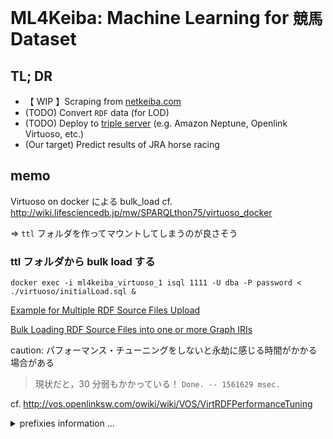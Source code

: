 # ML4Keiba: Machine Learning for `競馬` Dataset

## TL; DR

- 【 WIP 】Scraping from [netkeiba.com](https://www.netkeiba.com/)
- (TODO) Convert `RDF` data (for LOD)
- (TODO) Deploy to [triple server](https://en.wikipedia.org/wiki/Triplestore) (e.g. Amazon Neptune, Openlink Virtuoso, etc.)
- (Our target) Predict results of JRA horse racing

## memo

Virtuoso on docker による bulk_load cf. http://wiki.lifesciencedb.jp/mw/SPARQLthon75/virtuoso_docker

=> `ttl` フォルダを作ってマウントしてしまうのが良さそう

### ttl フォルダから bulk load する

```
docker exec -i ml4keiba_virtuoso_1 isql 1111 -U dba -P password < ./virtuoso/initialLoad.sql &
```

[Example for Multiple RDF Source Files Upload](http://vos.openlinksw.com/owiki/wiki/VOS/VirtBulkRDFLoaderExampleMultiple)

[Bulk Loading RDF Source Files into one or more Graph IRIs](http://vos.openlinksw.com/owiki/wiki/VOS/VirtBulkRDFLoader)

caution: パフォーマンス・チューニングをしないと永劫に感じる時間がかかる場合がある

> 現状だと，30 分弱もかかっている！
> `Done. -- 1561629 msec.`

cf. http://vos.openlinksw.com/owiki/wiki/VOS/VirtRDFPerformanceTuning

<details>
<summary>prefixies information ... </summary>

#### prefix

```sparql
@prefix netkeiba: <https://db.netkeiba.com/> .
@prefix race: <https://db.netkeiba.com/race/> .

# @prefix tansho: <https://db.netkeiba.com/race/win#> .
# @prefix fukusho: <https://db.netkeiba.com/race/place#> .
# @prefix wakutan: <https://db.netkeiba.com/race/bracket_exacta#> .
# @prefix wakuren: <https://db.netkeiba.com/race/bracket_quinella#> .
# @prefix wide: <https://db.netkeiba.com/race/quinella_place#> .
# @prefix umatan: <https://db.netkeiba.com/race/exacta#> .
# @prefix umaren: <https://db.netkeiba.com/race/quinella#> .
# @prefix sanrenpuku: <https://db.netkeiba.com/race/trio#> .
# @prefix sanrentan: <https://db.netkeiba.com/race/trifecta#> .

@prefix baken: <https://db.netkeiba.com/race/baken/> .
@prefix horse_number: <https://db.netkeiba.com/race/horse_number#> .
@prefix post_position: <https://db.netkeiba.com/race/post_position#> .
```

#### race

- `race:track` : 芝，ダート，障害
- `race:direction` : 右，左，直線，None（※障害）
- `race:distance` : 走行距離
- `race:weather` : 天気
- `race:going` : 地面の状態
- `race:start_at` : 発走時刻
- `race:title` : レースのタイトル
- `race:grade` : レースの格付
- `race:date` : 開催日
- `race:round` : XX 回目の開催
- `race:place` : 開催場所
- `race:days` : XX 日目
- `race:requirement` : 出場要件
- `race:rule` : 参加制限
- `race:dividend` : 配当
  - [] : 空白ノード
    - `baken:type` : 馬券の種別
    - `baken:number` : 的中番号
    - `baken:dividend` : 配当
    - `baken:rank` : 人気
      - （以下同様）
- `race:spacing_on_corner` : spacing_on_corner: コーナーでの配置
  - spacing_on_corner:1 spacing_on_corner:2 spacing_on_corner:3 spacing_on_corner:4
- `race:laptime` : ラップタイム（規定距離ごとの時間）
- `race:pacemaker` : 先頭の通過タイム（累計時間）
- `horse_number:X`: 馬番
- `post_position:X` : 枠番
- `race:finishing_order` : 着順
- `race:runner` : 出走馬一覧

#### horse

```sparql
@prefix netkeiba: <https://db.netkeiba.com/> .
@prefix horse: <https://db.netkeiba.com/horse/> .
@prefix sire: <https://db.netkeiba.com/horse/sire/> .
@prefix bms: <https://db.netkeiba.com/horse/bms/> .

@prefix trainer: <https://db.netkeiba.com/trainer/> .
@prefix owner: <https://db.netkeiba.com/owner/> .
@prefix breeder: <https://db.netkeiba.com/breeder/> .

@prefix relation: <https://db.netkeiba.com/horse/ped#> .
@prefix result: <https://db.netkeiba.com/horse/result#> .
@prefix result_sire: <https://db.netkeiba.com/horse//sire/result#> .
@prefix result_bms: <https://db.netkeiba.com/horse/bms/result#> .
```

- `horse:stallion` : 種牡馬かどうか（Boolean）
- `horse:birthday` : 生年月日
- `horse:trainer` : 調教師
- `horse:owner` : owner: 馬主
- `horse:breeder` :breeder: 生産者
- `horse:country` :country: 産地
- `horse:sale_price` :sale_price: セリ取引価格
- `horse:prize_total` : 総獲得賞金
- `horse:win` : １着
- `horse:second` : ２着
- `horse:third` : ３着
- `horse:lose` : ４着以降
- `horse:race_total` : 総レース数
- `relation:XX` :
  - 父 母 父父 父母 母父 母母 父父父 父父母 父母父 父母母 母父父 母父母 母母父 母母母 父父父父 父父父母 父父母父 父父母母 父母父父 父母父母 父母母父 父母母母 母父父父 母父父母 母父母父 母父母母 母母父父 母母父母 母母母父 母母母母 父父父父父 父父父父母 父父父母父 父父父母母 父父母父父 父父母父母 父父母母父 父父母母母 父母父父父 父母父父母 父母父母父 父母父母母 父母母父父 父母母父母 父母母母父 父母母母母 母父父父父 母父父父母 母父父母父 母父父母母 母父母父父 母父母父母 母父母母父 母父母母母 母母父父父 母母父父母 母母父母父 母母父母母 母母母父父 母母母父母 母母母母父 母母母母母
  - ただし，「父＝`f`」「母＝`m`」で表記
  <!-- cf. https://www.asahi-net.or.jp/~ax2s-kmtn/internet/rdf/rdf-primer.html -->
- `result:RACE_ID`
  - [] : 空白ノード
    - `horse:running`: 参加レース
    - `horse:finishing_order` : 着順
    - `horse:odds` : 単勝
    - `horse:odds_rank` : 人気
    - `horse:sex` : 性別
    - `horse:age` : 年齢
    - `horse:weight` : 体重
    - `horse:gain` : 体重変化(前走比)
    - `horse:impost` : 斤量
    - `horse:racetime` : タイム
    - `horse:margin` : 着差
    - `horse:passing_order` : 通過順位
    - `horse:spurt` : 上り
    - `horse:jockey` : 騎手
    - `horse:trainer`: 調教師
    - `horse:owner` : 馬主
    - `horse:prize_money` : 賞金(万円)

#### sire / bms (horse の特殊例？)

- horse
  - `horse:years_sire`: 種牡馬として活躍した年のリスト
  - `result_sire:YYYY`
    - [] : 空白ノード
      - `sire:rank` : 順位
      - `sire:run_horse` : 出走頭数
      - `sire:win_horse` : 勝馬頭数
      - `sire:run_total` : 出走回数
      - `sire:win_total` : 勝利回数
      - `sire:grade_run` : 重賞/出走
      - `sire:grade_win` : 重賞/勝利
      - `sire:special_run` : 特別/出走
      - `sire:special_win` : 特別/勝利
      - `sire:general_run` : 平場/出走
      - `sire:general_win` : 平場/勝利
      - `sire:turf_run` : 芝/出走
      - `sire:turf_win` : 芝/勝利
      - `sire:dart_run` : ダート/出走
      - `sire:dart_win` : ダート/勝利
      - `sire:win_ratio` : 勝馬率
      - `sire:eanings_index` : EI
      - `sire:prize_total` : 入着賞金(万円)
      - `sire:distance_avg_turf` : 平均距離(芝)
      - `sire:distance_avg_dart` : 平均距離(ダ)
      - `sire:representative` : 代表馬
  - `horse:years_bms`: 種牡馬として活躍した年のリスト
  - `result_bms:YYYY`
    - [] : 空白ノード
      - `bms:rank` : 順位
      - `bms:run_horse` : 出走頭数
      - `bms:win_horse` : 勝馬頭数
      - `bms:run_total` : 出走回数
      - `bms:win_total` : 勝利回数
      - `bms:grade_run` : 重賞/出走
      - `bms:grade_win` : 重賞/勝利
      - `bms:special_run` : 特別/出走
      - `bms:special_win` : 特別/勝利
      - `bms:general_run` : 平場/出走
      - `bms:general_win` : 平場/勝利
      - `bms:turf_run` : 芝/出走
      - `bms:turf_win` : 芝/勝利
      - `bms:dart_run` : ダート/出走
      - `bms:dart_win` : ダート/勝利
      - `bms:win_ratio` : 勝馬率
      - `bms:eanings_index` : EI
      - `bms:prize_total` : 入着賞金(万円)
      - `bms:distance_avg_turf` : 平均距離(芝)
      - `bms:distance_avg_dart` : 平均距離(ダ)
      - `bms:representative` : 代表馬

</details>
